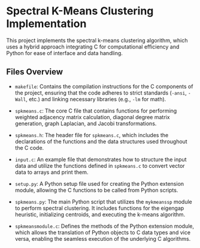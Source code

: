# Spectral K-Means Clustering Implementation

This project implements the spectral k-means clustering algorithm, which uses a hybrid approach integrating C for computational efficiency and Python for ease of interface and data handling.

## Files Overview

- `makefile`: Contains the compilation instructions for the C components of the project, ensuring that the code adheres to strict standards (`-ansi`, `-Wall`, etc.) and linking necessary libraries (e.g., `-lm` for math).

- `spkmeans.c`: The core C file that contains functions for performing weighted adjacency matrix calculation, diagonal degree matrix generation, graph Laplacian, and Jacobi transformations.

- `spkmeans.h`: The header file for `spkmeans.c`, which includes the declarations of the functions and the data structures used throughout the C code.

- `input.c`: An example file that demonstrates how to structure the input data and utilize the functions defined in `spkmeans.c` to convert vector data to arrays and print them.

- `setup.py`: A Python setup file used for creating the Python extension module, allowing the C functions to be called from Python scripts.

- `spkmeans.py`: The main Python script that utilizes the `mykmeanssp` module to perform spectral clustering. It includes functions for the eigengap heuristic, initializing centroids, and executing the k-means algorithm.

- `spkmeansmodule.c`: Defines the methods of the Python extension module, which allows the translation of Python objects to C data types and vice versa, enabling the seamless execution of the underlying C algorithms.




